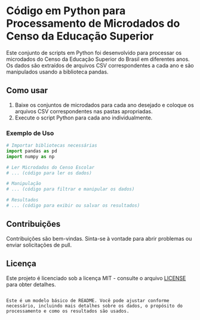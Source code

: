 ```markdown

```
# Código em Python para Processamento de Microdados do Censo da Educação Superior

Este conjunto de scripts em Python foi desenvolvido para processar os microdados do Censo da Educação Superior do Brasil em diferentes anos. Os dados são extraídos de arquivos CSV correspondentes a cada ano e são manipulados usando a biblioteca pandas.


## Como usar

1. Baixe os conjuntos de microdados para cada ano desejado e coloque os arquivos CSV correspondentes nas pastas apropriadas.
2. Execute o script Python para cada ano individualmente.

### Exemplo de Uso

```python
# Importar bibliotecas necessárias
import pandas as pd
import numpy as np

# Ler Microdados do Censo Escolar
# ... (código para ler os dados)

# Manipulação
# ... (código para filtrar e manipular os dados)

# Resultados
# ... (código para exibir ou salvar os resultados)

```

## Contribuições
Contribuições são bem-vindas. Sinta-se à vontade para abrir problemas ou enviar solicitações de pull.

## Licença
Este projeto é licenciado sob a licença MIT - consulte o arquivo [LICENSE](LICENSE) para obter detalhes.
```

Este é um modelo básico de README. Você pode ajustar conforme necessário, incluindo mais detalhes sobre os dados, o propósito do processamento e como os resultados são usados.
